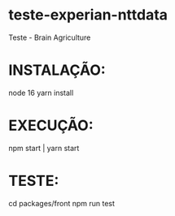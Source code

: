 # teste-experian-nttdata

Teste - Brain Agriculture

# INSTALAÇÃO:

node 16
yarn install

# EXECUÇÃO:

npm start | yarn start

# TESTE:

cd packages/front
npm run test
